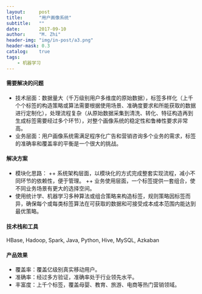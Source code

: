 ```yaml
---
layout:     post
title:      "用户画像系统"
subtitle:   ""
date:       2017-09-10
author:     "M. Zhi"
header-img: "img/in-post/a3.png"
header-mask: 0.3
catalog:    true
tags:
    - 机器学习
---
```



#### 需要解决的问题
+ 技术层面：数据量大（千万级别用户多维度的原始数据），标签多样化（上千个个标签的构造策略或算法需要根据使用场景、准确度要求和所能获取的数据进行定制化），处理流程复杂（从原始数据采集到清洗、转化、特征构造再到生成标签需要经过多个环节），对整个画像系统的稳定性和鲁棒性要求非常高。
+ 业务层面：用户画像系统需满足程序化广告和营销咨询多个业务的需求，标签的准确率和覆盖率的平衡是一个很大的挑战。


#### 解决方案
+ 模块化思路：
++ 系统架构层面，以模块化的方式完成整套实现流程，减小不同环节的依赖性，便于管理。
++ 业务使用层面，一个标签提供一套组合，使不同业务场景有更大的选择空间。
+ 使用统计学、机器学习多种算法或组合策略来构造标签，规则策略因标签而异，确保每个或每类标签算法在可获取的数据和可接受成本成本范围内能达到最优策略。


#### 技术栈和工具

HBase, Hadoop, Spark, Java, Python, Hive, MySQL, Azkaban

#### 产品效果
+ 覆盖率：覆盖亿级别真实移动用户。
+ 准确率：经过多方验证，准确率处于行业领先水平。
+ 丰富度：上千个标签，覆盖母婴、教育、旅游、电商等热门营销领域。